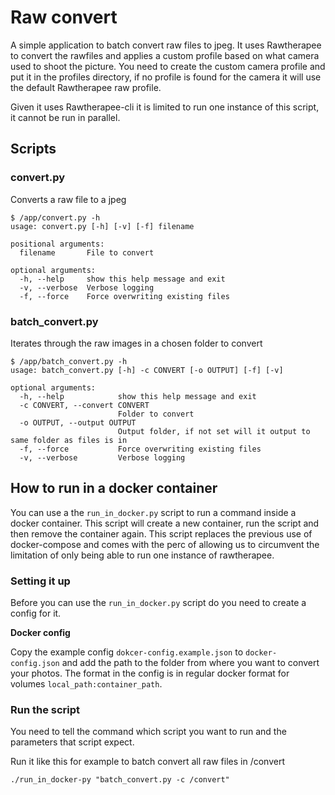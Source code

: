 # Raw convert

A simple application to batch convert raw files to jpeg. It uses Rawtherapee to convert the rawfiles and applies a custom profile based on what camera used to shoot the picture. You need to create the custom camera profile and put it in the profiles directory, if no profile is found for the camera it will use the default Rawtherapee raw profile.

Given it uses Rawtherapee-cli it is limited to run one instance of this script, it cannot be run in parallel.

## Scripts

### convert.py
Converts a raw file to a jpeg
```
$ /app/convert.py -h
usage: convert.py [-h] [-v] [-f] filename

positional arguments:
  filename       File to convert

optional arguments:
  -h, --help     show this help message and exit
  -v, --verbose  Verbose logging
  -f, --force    Force overwriting existing files
```

### batch_convert.py

Iterates through the raw images in a chosen folder to convert

```
$ /app/batch_convert.py -h
usage: batch_convert.py [-h] -c CONVERT [-o OUTPUT] [-f] [-v]

optional arguments:
  -h, --help            show this help message and exit
  -c CONVERT, --convert CONVERT
                        Folder to convert
  -o OUTPUT, --output OUTPUT
                        Output folder, if not set will it output to same folder as files is in
  -f, --force           Force overwriting existing files
  -v, --verbose         Verbose logging
  ```


## How to run in a docker container

You can use a the `run_in_docker.py` script to run a command inside a docker container. This script will create a new container, run the script and then remove the container again. This script replaces the previous use of docker-compose and comes with the perc of allowing us to circumvent the limitation of only being able to run one instance of rawtherapee.

### Setting it up
Before you can use the `run_in_docker.py` script do you need to create a config for it.

**Docker config**

Copy the example config `dokcer-config.example.json` to `docker-config.json` and add the path to the folder from where you want to convert your photos. The format in the config is in regular docker format for volumes `local_path:container_path`.

### Run the script

You need to tell the command which script you want to run and the parameters that script expect. 

Run it like this for example to batch convert all raw files in /convert

`./run_in_docker-py "batch_convert.py -c /convert"`



